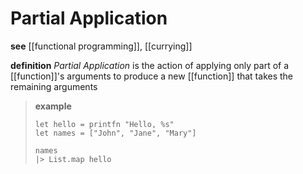 # Partial Application

**see** [[functional programming]], [[currying]]

**definition** _Partial Application_ is the action of applying only part of a [[function]]'s arguments to produce a new [[function]] that takes the remaining arguments

> **example**
>
> ```F#
> let hello = printfn "Hello, %s"
> let names = ["John", "Jane", "Mary"]
>
> names
> |> List.map hello
> ```
